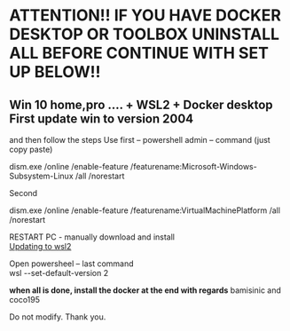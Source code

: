 # ATTENTION!! IF YOU HAVE DOCKER DESKTOP OR TOOLBOX UNINSTALL ALL BEFORE CONTINUE WITH SET UP BELOW!!
## Win 10 home,pro .... + WSL2 + Docker desktop First update win to version 2004 

and then follow the steps 
Use first – powershell admin – command (just copy paste)

dism.exe /online /enable-feature /featurename:Microsoft-Windows-Subsystem-Linux /all /norestart

Second 
 
dism.exe /online /enable-feature /featurename:VirtualMachinePlatform /all /norestart

RESTART PC - manually download and install   
[Updating to wsl2 ](https://docs.microsoft.com/en-us/windows/wsl/wsl2-kernel#download-the-linux-kernel-update-package)

Open powersheel – last command  
wsl --set-default-version 2

**when all is done, install the docker at the end  with regards** bamisinic and coco195

Do not modify. Thank you.
